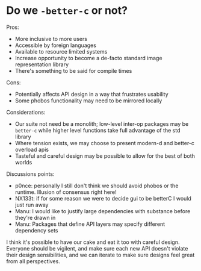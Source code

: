 # Do we `-better-c` or not?

Pros:
- More inclusive to more users
- Accessible by foreign languages
- Available to resource limited systems
- Increase opportunity to become a de-facto standard image representation library
- There's something to be said for compile times

Cons:
- Potentially affects API design in a way that frustrates usability
- Some phobos functionality may need to be mirrored locally

Considerations:
- Our suite not need be a monolith; low-level inter-op packages may be `better-c` while higher level functions take full advantage of the std library
- Where tension exists, we may choose to present modern-d and better-c overload apis
- Tasteful and careful design may be possible to allow for the best of both worlds

Discussions points:
- p0nce: personally I still don't think we should avoid phobos or the runtime. Illusion of consensus right here!
- NX133t: if for some reason we were to decide gui to be betterC I would just run away
- Manu: I would like to justify large dependencies with substance before they're drawn in
- Manu: Packages that define API layers may specify different dependency sets


I think it's possible to have our cake and eat it too with careful design.  
Everyone should be vigilent, and make sure each new API doesn't violate their design sensibilities, and we can iterate to make sure designs feel great from all perspectives.
